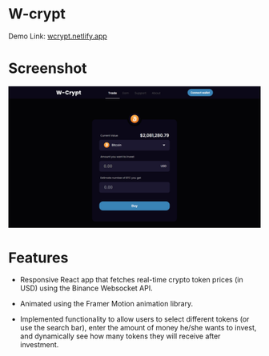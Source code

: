 # W-crypt

Demo Link: [wcrypt.netlify.app](https://wcrypt.netlify.app)

# Screenshot

![W-crypt](public/screenshot.png)

# Features

- Responsive React app that fetches real-time crypto token prices (in USD) using the Binance Websocket API.

- Animated using the Framer Motion animation library.

- Implemented functionality to allow users to select different tokens (or use the search bar), enter the amount of money he/she wants to invest, and dynamically see how many tokens they will receive after investment.
